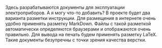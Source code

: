 Здесь разрабатываются документы для эксплуатации электроприборов.
А я могу что-то добавить?
В проекте будет два варианта разметки инструкции. Для размещения в интернете
очень удобно применять разметку MarkDown. Файлы с такой разметкой автоматически
определяются браузерами и отображаются очень правильно. 
Для вывода на печать будем применять разметку LaTeX. Такие документы безупречны
с точки зрения качества верстки.

